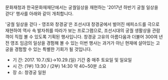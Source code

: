 문화재청과 한국문화재재단에서는 궁궐일상을 재현하는 '2017년 하반기 궁궐 일상을 걷다' 행사를 아래와 같이 개최합니다.

'궁궐 일상을 걷다 - 영조와 창경궁'은 조선시대 창경궁에서 벌어진 에피소드를 극으로 재현하여 역사 속 발자취를 따라가 보는 프로그램으로, 조선시대의 궁궐 생활상을 관람객이 직접 볼 수 있도록 기획된 행사입니다. 창경궁 고유의 아름다움과 더불어 300여 년 전 영조 임금의 일상을 경험해 볼 수 있는 이번 행사는 과거가 아닌 현재에 살아있는 고궁을 경험할 수 있는 특별한 기회가 될 것입니다.

- 기 간: 2017. 10.7.(토)→10.29.(일) 기간 중 매주 토요일 및 일요일
- 시 간: (1부) 13:30 / (2부) 14:30 약 40~50분 소요
- 장 소: 창경궁 일원